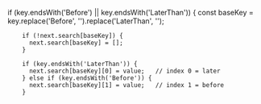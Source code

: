   if (key.endsWith('Before') || key.endsWith('LaterThan')) {
        const baseKey = key.replace('Before', '').replace('LaterThan', '');

        if (!next.search[baseKey]) {
          next.search[baseKey] = [];
        }

        if (key.endsWith('LaterThan')) {
          next.search[baseKey][0] = value;   // index 0 = later
        } else if (key.endsWith('Before')) {
          next.search[baseKey][1] = value;   // index 1 = before
        }
